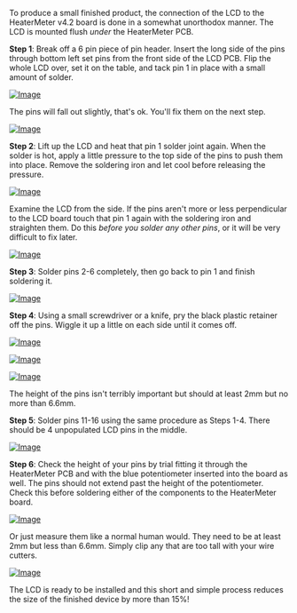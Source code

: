 To produce a small finished product, the connection of the LCD to the HeaterMeter v4.2 board is done in a somewhat unorthodox manner. The LCD is mounted flush _under_ the HeaterMeter PCB.

**Step 1**: Break off a 6 pin piece of pin header. Insert the long side of the pins through bottom left set pins from the front side of the LCD PCB. Flip the whole LCD over, set it on the table, and tack pin 1 in place with a small amount of solder. 

[![Image](https://lh6.googleusercontent.com/-MWO0d3spCig/U67YHqQp10I/AAAAAAAAB6E/o7hYHd1PWow/s640/IMG_2189.JPG)](https://picasaweb.google.com/lh/photo/5qaWsIdvL3P470N9ipC3YNMTjNZETYmyPJy0liipFm0?feat=embedwebsite)

The pins will fall out slightly, that's ok. You'll fix them on the next step.

[![Image](https://lh4.googleusercontent.com/-QUFsUeEqQQA/U67YIXeg_sI/AAAAAAAAB6M/Qqea37Qn6iA/s640/IMG_2190.JPG)](https://picasaweb.google.com/lh/photo/ZoLwRVcZpveWXm0Edp2l4tMTjNZETYmyPJy0liipFm0?feat=embedwebsite)

**Step 2**: Lift up the LCD and heat that pin 1 solder joint again. When the solder is hot, apply a little pressure to the top side of the pins to push them into place. Remove the soldering iron and let cool before releasing the pressure.

[![Image](https://lh5.googleusercontent.com/-Mk8bQj6XeRY/U67YIjAY77I/AAAAAAAAB6U/ROQ-BuRI-Ck/s640/IMG_2191.JPG)](https://picasaweb.google.com/lh/photo/PdmDANxvbpuhyy5M1ZnKfNMTjNZETYmyPJy0liipFm0?feat=embedwebsite)

Examine the LCD from the side. If the pins aren't more or less perpendicular to the LCD board touch that pin 1 again with the soldering iron and straighten them. Do this _before you solder any other pins_, or it will be very difficult to fix later.

[![Image](https://lh4.googleusercontent.com/-8zwakdWiSQ8/U67YI2u-GrI/AAAAAAAAB6c/7K2vb4dhqKU/s640/IMG_2192.JPG)](https://picasaweb.google.com/lh/photo/cQwlVP7VC1hJb4ppw4i9iNMTjNZETYmyPJy0liipFm0?feat=embedwebsite)

**Step 3**: Solder pins 2-6 completely, then go back to pin 1 and finish soldering it.

[![Image](https://lh5.googleusercontent.com/-tZupvg3tYQ8/U67YJaclVZI/AAAAAAAAB6g/-pMUeJeNvnw/s640/IMG_2193.JPG)](https://picasaweb.google.com/lh/photo/fooOSJRTd4uWZGvW8YzQDNMTjNZETYmyPJy0liipFm0?feat=embedwebsite)

**Step 4**: Using a small screwdriver or a knife, pry the black plastic retainer off the pins. Wiggle it up a little on each side until it comes off.

[![Image](https://lh4.googleusercontent.com/-y9MOCe7o0LE/U67YJ3EWqgI/AAAAAAAAB84/wWEbNSi21kY/s640/IMG_2194.JPG)](https://picasaweb.google.com/lh/photo/K8gulGo2ae-Sx7S1WO3CvNMTjNZETYmyPJy0liipFm0?feat=embedwebsite)

[![Image](https://lh5.googleusercontent.com/-hMC80ipqCU0/U67YKbmN8oI/AAAAAAAAB60/JM9tFh9efoo/s640/IMG_2195.JPG)](https://picasaweb.google.com/lh/photo/7dUhsBKL2PW50J7OTkPoq9MTjNZETYmyPJy0liipFm0?feat=embedwebsite)

[![Image](https://lh4.googleusercontent.com/-iiXh235HeLY/U67YK8leENI/AAAAAAAAB68/lFvti4U9p60/s640/IMG_2196.JPG)](https://picasaweb.google.com/lh/photo/xh2m9EhsJxVathmg_nXIg9MTjNZETYmyPJy0liipFm0?feat=embedwebsite)

The height of the pins isn't terribly important but should at least 2mm but no more than 6.6mm.

**Step 5**: Solder pins 11-16 using the same procedure as Steps 1-4. There should be 4 unpopulated LCD pins in the middle.

[![Image](https://lh3.googleusercontent.com/-tI69wx2ELS0/U67YLRDnWoI/AAAAAAAAB7E/jsyCpjREzcw/s640/IMG_2198.JPG)](https://picasaweb.google.com/lh/photo/xr6NAqfxCy43ZEXZzHLGP9MTjNZETYmyPJy0liipFm0?feat=embedwebsite)

**Step 6**: Check the height of your pins by trial fitting it through the HeaterMeter PCB and with the blue potentiometer inserted into the board as well. The pins should not extend past the height of the potentiometer. Check this before soldering either of the components to the HeaterMeter board.

[![Image](https://lh5.googleusercontent.com/-MRGqEa_60HY/U67YL1Qv7vI/AAAAAAAAB7M/kV5FLSn5jcg/s640/IMG_2199.JPG)](https://picasaweb.google.com/lh/photo/xdkk8pFnelA4jB8ELGXUo9MTjNZETYmyPJy0liipFm0?feat=embedwebsite)

Or just measure them like a normal human would. They need to be at least 2mm but less than 6.6mm. Simply clip any that are too tall with your wire cutters.

[![Image](https://lh6.googleusercontent.com/-C9SecGlFeiQ/U67YMFD7XBI/AAAAAAAAB7Q/mPw7IdzIEHc/s640/IMG_2201.JPG)](https://picasaweb.google.com/lh/photo/3NbgO0i4o-QCpUDuJKBv9dMTjNZETYmyPJy0liipFm0?feat=embedwebsite)

The LCD is ready to be installed and this short and simple process reduces the size of the finished device by more than 15%!